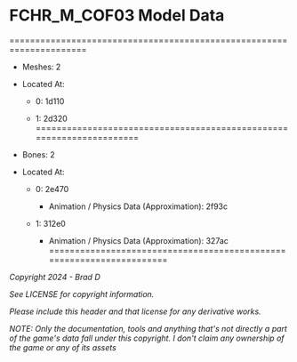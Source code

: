 # FCHR_M_COF03 Model Data
=====================================================================

* Meshes: 2

* Located At:

  * 0: 1d110

  * 1: 2d320
=====================================================================

* Bones: 2

* Located At:

  * 0: 2e470

    * Animation / Physics Data (Approximation): 2f93c

  * 1: 312e0

    * Animation / Physics Data (Approximation): 327ac
=====================================================================

*Copyright 2024 - Brad D*

*See LICENSE for copyright information.*

*Please include this header and that license for any derivative works.*

*NOTE: Only the documentation, tools and anything that's not directly a part of the game's data fall under this copyright. I don't claim any ownership of the game or any of its assets*
